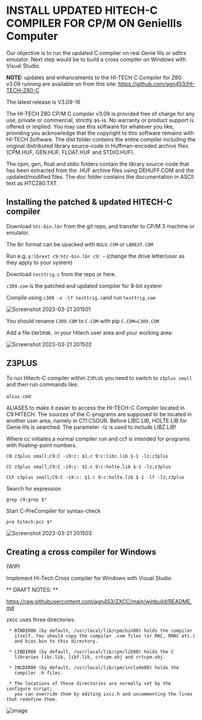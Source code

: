 # INSTALL UPDATED HITECH-C COMPILER FOR CP/M ON GenieIIIs Computer

Our objective is to run the updated C compiler on real Genie IIIs or sdltrs emulator. Next step would be to build a cross compiler on Windows with Visual Studio.

**NOTE:**  updates and enhancements to the HI-TECH C Compiler for Z80 v3.09 running are available on from this site:
<https://github.com/agn453/HI-TECH-Z80-C>

The latest release is V3.09-16

The HI-TECH Z80 CP/M C compiler v3.09 is provided free of charge for any use, private or commercial, strictly as-is. No warranty or product support is offered or implied. You may use this software for whatever you like, providing you acknowledge that the copyright to this software remains with HI-TECH Software.
The dist folder contains the entire compiler including the original distributed library source-code in Huffman-encoded archive files (CPM.HUF, GEN.HUF, FLOAT.HUF and STDIO.HUF).

The cpm, gen, float and stdio folders contain the library source-code that has been extracted from the .HUF archive files using DEHUFF.COM and the updated/modified files. The doc folder contains the documentation in ASCII text as HTCZ80.TXT.

## Installing the patched & updated HITECH-C compiler

Download `htc-bin.lbr` from the git repo, and transfer to CP/M 3 machine or emulator.

The lbr format can be upacked with `NULU.COM` or `LBREXT.COM`

Run e.g. `p:lbrext c9:htc-bin.lbr c9:` - (change the drive letter/user as they apply to your system)

Download `testtrig.c` from the repo or here.

`c309.com` is the patched and updated compiler for 8-bit system

Compile using `c309 -o -lf testtrig.c`and run `testtrig.com`

![Screenshot 2023-03-21 201501](https://user-images.githubusercontent.com/55332675/226792943-b155e17f-1d28-4ed8-b40a-50a34d8d68ac.jpg)

You should rename `C309.COM` to `C.COM` with pip `C.COM=C309.COM`

Add a file `ENVIRON.` in your Hitech user area and your working area:

![Screenshot 2023-03-21 201502](https://user-images.githubusercontent.com/55332675/226793998-eac932a1-6a7e-47b3-a807-ea05b31090a8.jpg)

## Z3PLUS

To run Hitech-C compiler within `Z3PLUS` you need to switch to `z3plus small` and then run commands like:

`alias.cmd`:

ALIASES to make it easier to access the HI-TECH-C Compiler located in C9:HITECH. The sources of the C-programs are supposed to be located in another user area, namely in C11:CSOUR. Before LIBC.LIB, HOLTE.LIB for Genie IIIs is searched. The parameter -lz is used to include LIBZ.LIB!

Where cc initiates a normal compiler run and ccf is intended for programs with floating-point numbers.

```console
CN z3plus small;C9:C -i9:c: $1.c 9:c:libc.lib $-1 -lz;z3plus

CC z3plus small;C9:C -i9:c: $1.c 9:c:holte.lib $-1 -lz;z3plus

CCF z3plus small;C9:C -i9:c: $1.c 9:c:holte.lib $-1 -lf -lz;z3plus
```

Search for expression

``` console
grep c9:grep $*
```

Start C-PreCompiler for syntax-check

```console
pre hitech:pcc $*
```

![Screenshot 2023-03-21 201503](https://user-images.githubusercontent.com/55332675/226808221-ece5623b-1156-44f2-9960-690e50548c31.jpg)

## Creating a cross compiler for Windows

(WIP)

Implement Hi-Tech Cross compiler for Windows with Visual Studio

** DRAFT NOTES: ** 

https://raw.githubusercontent.com/agn453/ZXCC/main/winbuild/README.md

zxcc uses three directories:

     * BINDIR80 (by default, /usr/local/lib/cpm/bin80) holds the compiler
       itself. You should copy the compiler .com files (or MAC, RMAC etc.)
       and bios.bin to this directory.
       
     * LIBDIR80 (by default, /usr/local/lib/cpm/lib80) holds the C
       libraries libc.lib, libf.lib, crtcpm.obj and rrtcpm.obj.
       
     * INCDIR80 (by default, /usr/local/lib/cpm/include80) holds the
       compiler .h files.
     
     * The locations of these directories are normally set by the configure script;
       you can override them by editing zxcc.h and uncommenting the lines that redefine them.
    

![image](https://user-images.githubusercontent.com/55332675/227382323-a97b2943-031d-4a71-9272-fd52d08bd218.png)

